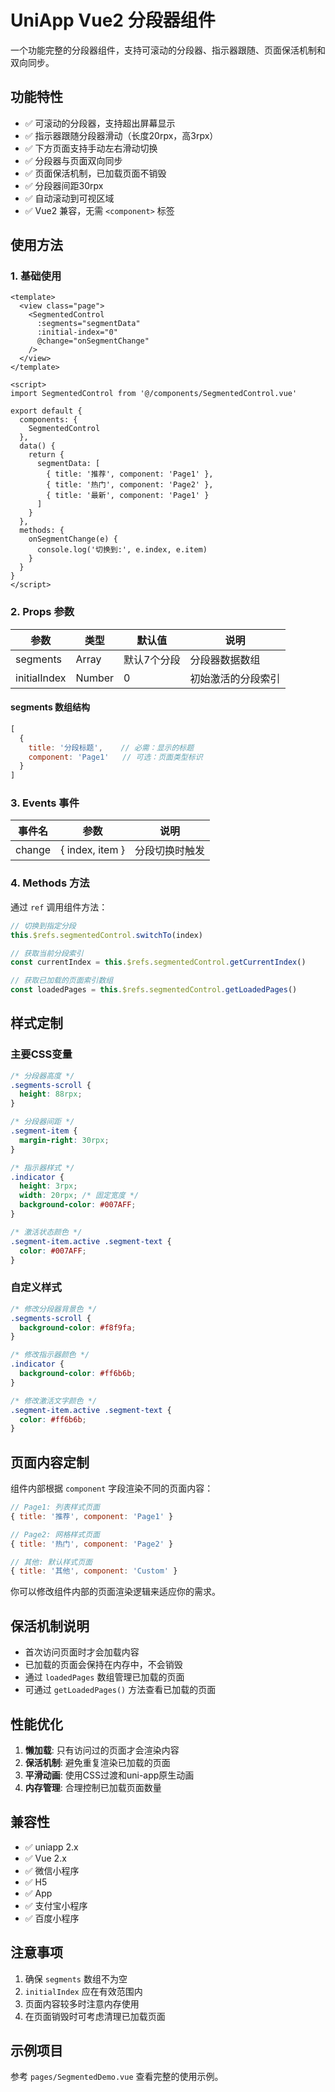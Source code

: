 # UniApp Vue2 分段器组件

一个功能完整的分段器组件，支持可滚动的分段器、指示器跟随、页面保活机制和双向同步。

## 功能特性

- ✅ 可滚动的分段器，支持超出屏幕显示
- ✅ 指示器跟随分段器滑动（长度20rpx，高3rpx）
- ✅ 下方页面支持手动左右滑动切换
- ✅ 分段器与页面双向同步
- ✅ 页面保活机制，已加载页面不销毁
- ✅ 分段器间距30rpx
- ✅ 自动滚动到可视区域
- ✅ Vue2 兼容，无需 `<component>` 标签

## 使用方法

### 1. 基础使用

```vue
<template>
  <view class="page">
    <SegmentedControl 
      :segments="segmentData"
      :initial-index="0"
      @change="onSegmentChange"
    />
  </view>
</template>

<script>
import SegmentedControl from '@/components/SegmentedControl.vue'

export default {
  components: {
    SegmentedControl
  },
  data() {
    return {
      segmentData: [
        { title: '推荐', component: 'Page1' },
        { title: '热门', component: 'Page2' },
        { title: '最新', component: 'Page1' }
      ]
    }
  },
  methods: {
    onSegmentChange(e) {
      console.log('切换到:', e.index, e.item)
    }
  }
}
</script>
```

### 2. Props 参数

| 参数 | 类型 | 默认值 | 说明 |
|------|------|--------|------|
| segments | Array | 默认7个分段 | 分段器数据数组 |
| initialIndex | Number | 0 | 初始激活的分段索引 |

#### segments 数组结构

```javascript
[
  {
    title: '分段标题',    // 必需：显示的标题
    component: 'Page1'   // 可选：页面类型标识
  }
]
```

### 3. Events 事件

| 事件名 | 参数 | 说明 |
|--------|------|------|
| change | { index, item } | 分段切换时触发 |

### 4. Methods 方法

通过 `ref` 调用组件方法：

```javascript
// 切换到指定分段
this.$refs.segmentedControl.switchTo(index)

// 获取当前分段索引
const currentIndex = this.$refs.segmentedControl.getCurrentIndex()

// 获取已加载的页面索引数组
const loadedPages = this.$refs.segmentedControl.getLoadedPages()
```

## 样式定制

### 主要CSS变量

```css
/* 分段器高度 */
.segments-scroll {
  height: 88rpx;
}

/* 分段器间距 */
.segment-item {
  margin-right: 30rpx;
}

/* 指示器样式 */
.indicator {
  height: 3rpx;
  width: 20rpx; /* 固定宽度 */
  background-color: #007AFF;
}

/* 激活状态颜色 */
.segment-item.active .segment-text {
  color: #007AFF;
}
```

### 自定义样式

```css
/* 修改分段器背景色 */
.segments-scroll {
  background-color: #f8f9fa;
}

/* 修改指示器颜色 */
.indicator {
  background-color: #ff6b6b;
}

/* 修改激活文字颜色 */
.segment-item.active .segment-text {
  color: #ff6b6b;
}
```

## 页面内容定制

组件内部根据 `component` 字段渲染不同的页面内容：

```javascript
// Page1: 列表样式页面
{ title: '推荐', component: 'Page1' }

// Page2: 网格样式页面  
{ title: '热门', component: 'Page2' }

// 其他: 默认样式页面
{ title: '其他', component: 'Custom' }
```

你可以修改组件内部的页面渲染逻辑来适应你的需求。

## 保活机制说明

- 首次访问页面时才会加载内容
- 已加载的页面会保持在内存中，不会销毁
- 通过 `loadedPages` 数组管理已加载的页面
- 可通过 `getLoadedPages()` 方法查看已加载的页面

## 性能优化

1. **懒加载**: 只有访问过的页面才会渲染内容
2. **保活机制**: 避免重复渲染已加载的页面
3. **平滑动画**: 使用CSS过渡和uni-app原生动画
4. **内存管理**: 合理控制已加载页面数量

## 兼容性

- ✅ uniapp 2.x
- ✅ Vue 2.x
- ✅ 微信小程序
- ✅ H5
- ✅ App
- ✅ 支付宝小程序
- ✅ 百度小程序

## 注意事项

1. 确保 `segments` 数组不为空
2. `initialIndex` 应在有效范围内
3. 页面内容较多时注意内存使用
4. 在页面销毁时可考虑清理已加载页面

## 示例项目

参考 `pages/SegmentedDemo.vue` 查看完整的使用示例。